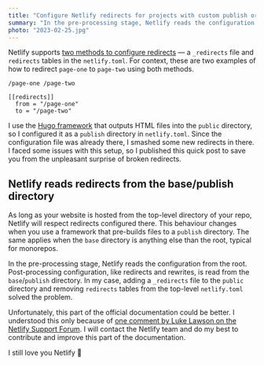 ```yaml
---
title: "Configure Netlify redirects for projects with custom publish or base directory"
summary: "In the pre-processing stage, Netlify reads the configuration from the root. Post-processing configuration, like redirects and rewrites, is read from the base/publish directory."
photo: "2023-02-25.jpg"
---
```


Netlify supports [two methods to configure redirects](https://docs.netlify.com/routing/redirects/) — a `_redirects` file and `redirects` tables in the `netlify.toml`. For context, these are two examples of how to redirect `page-one` to `page-two` using both methods.

```
/page-one /page-two
```

```
[[redirects]]
  from = "/page-one"
  to = "/page-two"
```

I use the [Hugo framework](https://gohugo.io) that outputs HTML files into the `public` directory, so I configured it as a `publish` directory in `netlify.toml`. Since the configuration file was already there, I smashed some new redirects in there. I faced some issues with this setup, so I published this quick post to save you from the unpleasant surprise of broken redirects.

## Netlify reads redirects from the base/publish directory

As long as your website is hosted from the top-level directory of your repo, Netlify will respect redirects configured there. This behaviour changes when you use a framework that pre-builds files to a `publish` directory. The same applies when the `base` directory is anything else than the root, typical for monorepos.

In the pre-processing stage, Netlify reads the configuration from the root. Post-processing configuration, like redirects and rewrites, is read from the `base`/`publish` directory. In my case, adding a `_redirects` file to the `public` directory and removing `redirects` tables from the top-level `netlify.toml` solved the problem.


Unfortunately, this part of the official documentation could be better. I understood this only because of [one comment by Luke Lawson on the Netlify Support Forum](https://answers.netlify.com/t/cant-get-netlify-toml-redirects-to-work/4563/8). I will contact the Netlify team and do my best to contribute and improve this part of the documentation.

I still love you Netlify 🫶

